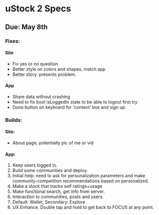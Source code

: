 # uStock 2 Specs
## Due: May 8th

### Fixes: 
#### Site
- Fix yes or no question
- Better style on colors and shapes, match app
- Better story. presents problem.

#### App
- Share data without crashing
- Need to fix bool isLoggedIn state to be able to logout first try
- Done button on keyboard for 'content' box and sign up.

### Builds:
#### Site:
- About page, potentially pic of me or vid

#### App:
1. Keep users logged in.
2. Build some communities and deploy.
3. Initial help: need to ask for personalization parameters and make community-competition recommendations based on personalized.
4. Make a stock that tracks self ratings+usage
5. Make functional search, get info from server.
6. Interaction to communities, posts and users.
7. Default: Wallet, Secondary: Explore
8. UX Enhance. Double tap and hold to get back to FOCUS at any point.



